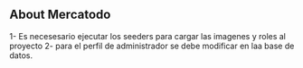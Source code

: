
## About Mercatodo
1- Es necesesario ejecutar los seeders para cargar las imagenes y roles al proyecto
2- para el perfil de administrador se debe modificar en laa base de datos.

